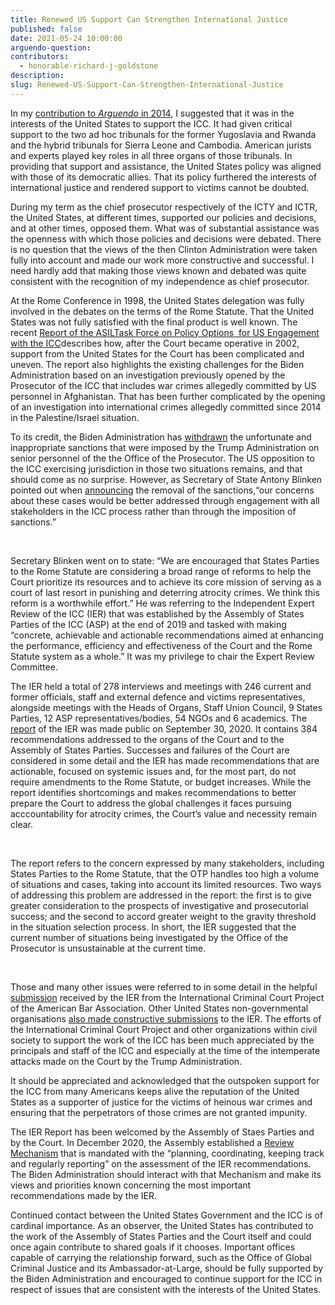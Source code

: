 ```yaml
---
title: Renewed US Support Can Strengthen International Justice
published: false
date: 2021-05-24 10:00:00
arguendo-question:
contributors:
  - honorable-richard-j-goldstone
description:
slug: Renewed-US-Support-Can-Strengthen-International-Justice
---
```

In my [contribution to *Arguendo* in 2014](https://www.international-criminal-justice-today.org/arguendo/only-two-decades-ago-there-was-no-international-criminal-justice/), I suggested that it was in the interests of the United States to support the ICC. It had given critical support to the two ad hoc tribunals for the former Yugoslavia and Rwanda and the hybrid tribunals for Sierra Leone and Cambodia. American jurists and experts played key roles in all three organs of those tribunals. In providing that support and assistance, the United States policy was aligned with those of its democratic allies. That its policy furthered the interests of international justice and rendered support to victims cannot be doubted.

During my term as the chief prosecutor respectively of the ICTY and ICTR, the United States, at different times, supported our policies and decisions, and at other times, opposed them. What was of substantial assistance was the openness with which those policies and decisions were debated. There is no question that the views of the then Clinton Administration were taken fully into account and made our work more constructive and successful. I need hardly add that making those views known and debated was quite consistent with the recognition of my independence as chief prosecutor.

At the Rome Conference in 1998, the United States delegation was fully involved in the debates on the terms of the Rome Statute. That the United States was not fully satisfied with the final product is well known. The recent [Report of the ASILTask Force on Policy Options&nbsp; for US Engagement with the ICC](https://www.asil-us-icc-task-force.org/)describes how, after the Court became operative in 2002, support from the United States for the Court has been complicated and uneven. The report also highlights the existing challenges for the Biden Administration based on an investigation previously opened by the Prosecutor of the ICC that includes war crimes allegedly committed by US personnel in Afghanistan. That has been further complicated by the opening of an investigation into international crimes allegedly committed since 2014 in the Palestine/Israel situation.

To its credit, the Biden Administration has [withdrawn](https://www.federalregister.gov/documents/2021/04/07/2021-07239/termination-of-emergency-with-respect-to-the-international-criminal-court) the unfortunate and inappropriate sanctions that were imposed by the Trump Administration on senior personnel of the the Office of the Prosecutor. The US opposition to the ICC exercising jurisdiction in those two situations remains, and that should come as no surprise. However, as Secretary of State Antony Blinken pointed out when [announcing](https://www.state.gov/ending-sanctions-and-visa-restrictions-against-personnel-of-the-international-criminal-court/) the removal of the sanctions,“our concerns about these cases would be better addressed through engagement with all stakeholders in the ICC process rather than through the imposition of sanctions.”

&nbsp;

Secretary Blinken went on to state: “We are encouraged that States Parties to the Rome Statute are considering a broad range of reforms to help the Court prioritize its resources and to achieve its core mission of serving as a court of last resort in punishing and deterring atrocity crimes. We think this reform is a worthwhile effort.” He was referring to the Independent Expert Review of the ICC (IER) that was established by the Assembly of States Parties of the ICC (ASP) at the end of 2019 and tasked with making “concrete, achievable and actionable recommendations aimed at enhancing the performance, efficiency and effectiveness of the Court and the Rome Statute system as a whole.” It was my privilege to chair the Expert Review Committee.

The IER held a total of 278 interviews and meetings with 246 current and former officials, staff and external defence and victims representatives, alongside meetings with the Heads of Organs, Staff Union Council, 9 States Parties, 12 ASP representatives/bodies, 54 NGOs and 6 academics. The [report](https://asp.icc-cpi.int/iccdocs/asp_docs/ASP19/IER-Final-Report-ENG.pdf) of the IER was made public on September 30, 2020. It contains 384 recommendations addressed to the organs of the Court and to the Assembly of States Parties. Successes and failures of the Court are considered in some detail and the IER has made recommendations that are actionable, focused on systemic issues and, for the most part, do not require amendments to the Rome Statute, or budget increases. While the report identifies shortcomings and makes recommendations to better prepare the Court to address the global challenges it faces pursuing acccountability for atrocity crimes, the Court’s value and necessity remain clear.

&nbsp;

The report refers to the concern expressed by many stakeholders, including States Parties to the Rome Statute, that the OTP handles too high a volume of situations and cases, taking into account its limited resources. Two ways of addressing this problem are addressed in the report: the first is to give greater consideration to the prospects of investigative and prosecutorial success; and the second to accord greater weight to the gravity threshold in the situation selection process. In short, the IER suggested that the current number of situations being investigated by the Office of the Prosecutor is unsustainable at the current time.

&nbsp;

Those and many other issues were referred to in some detail in the helpful [submission](https://www.international-criminal-justice-today.org/news/in-conjunction-with-icc-project-criminal-justice-section-submits-comments-to-independent-expert-review-of-the-international-criminal-court/) received by the IER from the International Criminal Court Project of the American Bar Association. Other United States non-governmental organisations [also made constructive submissions](https://www.coalitionfortheicc.org/civil-societys-views-icc-review) to the IER. The efforts of the International Criminal Court Project and other organizations within civil society to support the work of the ICC has been much appreciated by the principals and staff of the ICC and especially at the time of the intemperate attacks made on the Court by the Trump Administration.&nbsp;

It should be appreciated and acknowledged that the outspoken support for the ICC from many Americans keeps alive the reputation of the United States as a supporter of justice for the victims of heinous war crimes and ensuring that the perpetrators of those crimes are not granted impunity.

The IER Report has been welcomed by the Assembly of Staes Parties and by the Court. In December 2020, the Assembly established a [Review Mechanism](https://asp.icc-cpi.int/en_menus/asp/Review-Court/Pages/Review-Mechanism.aspx) that is mandated with the “planning, coordinating, keeping track and regularly reporting” on the assessment of the IER recommendations. The Biden Administration should interact with that Mechanism and make its views and priorities known concerning the most important recommendations made by the IER.

Continued contact between the United States Government and the ICC is of cardinal importance. As an observer, the United States has contributed to the work of the Assembly of States Parties and the Court itself and could once again contribute to shared goals if it chooses. Important offices capable of carrying the relationship forward, such as the Office of Global Criminal Justice and its Ambassador-at-Large, should be fully supported by the Biden Administration and encouraged to continue support for the ICC in respect of issues that are consistent with the interests of the United States.

